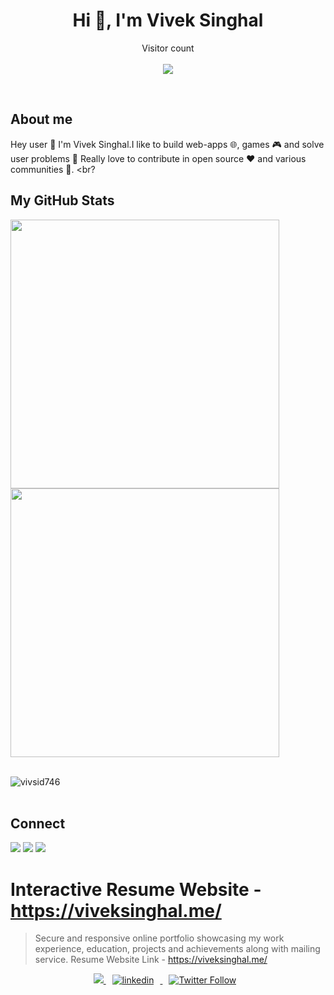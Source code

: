 

<h1 align="center">Hi 👋, I'm Vivek Singhal</h1>

<p align="center"> 
  Visitor count<br> <br>
  <img src="https://profile-counter.glitch.me/vivsid746/count.svg" />
</p>

<br/>

## About me
Hey user 👋 I'm Vivek Singhal.I like to build web-apps 🌐, games 🎮 and solve user problems 🧐 Really love to contribute in open source ❤️ and various communities 💭.
<br?

 <div style="margin-down:5px;">
 <h2> My GitHub Stats </h2>
  <p><img width=430 src="https://github-readme-stats.vercel.app/api?username=vivsid746j&count_private=true&theme=dark" /> 
    <img width=430 src="https://github-readme-streak-stats.herokuapp.com/?user=vivsid746&theme=dark" /></p>
 <br/>
<img
      src="https://github-profile-trophy.vercel.app/?username=vivsid746"
      alt="vivsid746"
  />
 </div>


<!--
## Things I am passionate about
  
- Full Stack web Development 👨‍💻
-->

<!-- ## Get in touch :coffee:

- Your future buddy to discuss Product related things along with tech, business intelligence and mareketing in general on [Twitter](https://twitter.com/Viveksi2023).
- Your future employee on [LinkedIn](https://www.linkedin.com/in/vivek-singhal-9718851a3/).
- And of course GitHub you're already on (Recursion). -->

<br>
<h2>Connect</h2>
<div>
<p align="centre">
<a href = "https://www.linkedin.com/in/vivek-singhal-9718851a3/"><img src="https://img.icons8.com/fluent/48/000000/linkedin.png"/></a>
<a href = "https://www.instagram.com/_viveksinghal__/"><img src="https://img.icons8.com/fluent/48/000000/instagram-new.png"/></a>
<a href = "mailto:viveksinghal746@gmail.com?Subject=Regarding Github Profile"><img src="https://img.icons8.com/color/48/000000/gmail.png"/></a>
</div>
</p>


# Interactive Resume Website - https://viveksinghal.me/

> Secure and responsive online portfolio showcasing my work experience, education, projects and achievements along with mailing service. 
 Resume Website Link -   https://viveksinghal.me/


                                            

<p align = "center">
  

  
   <a href="https://github.com/vivsid746/">
    <img src="https://img.shields.io/github/followers/vivsid746?label=Follow%20vivsid746&style=social"></img>
  </a>
 <a href="https://www.linkedin.com/in/vivek-singhal-9718851a3/" rel="nofollow noreferrer">
                <img style="padding-right: 10px;padding-left: 10px;" src="https://img.shields.io/badge/LinkedIn-Vivek Singhal-blue?style=social&logo=LinkedIn" alt="linkedin">
              </img>
              </a>


  <a href="https://twitter.com/intent/follow?original_referer=https%3A%2F%2Fpublish.twitter.com%2F&ref_src=twsrc%5Etfw&region=follow_link&screen_name=vivsid746&tw_p=followbutton">
                <img style="padding-right: 10px;padding-left: 10px;" alt="Twitter Follow" src="https://img.shields.io/twitter/follow/vivsid746?style=social">
              </img>
              </a>
</p >




</div>

